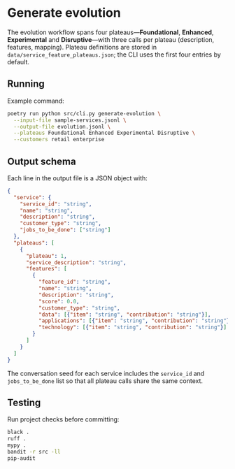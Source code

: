 # Generate evolution

The evolution workflow spans four plateaus—**Foundational**, **Enhanced**,
**Experimental** and **Disruptive**—with three calls per plateau (description,
features, mapping). Plateau definitions are stored in
`data/service_feature_plateaus.json`; the CLI uses the first four entries by
default.

## Running

Example command:

```bash
poetry run python src/cli.py generate-evolution \
  --input-file sample-services.jsonl \
  --output-file evolution.jsonl \
  --plateaus Foundational Enhanced Experimental Disruptive \
  --customers retail enterprise
```

## Output schema

Each line in the output file is a JSON object with:

```json
{
  "service": {
    "service_id": "string",
    "name": "string",
    "description": "string",
    "customer_type": "string",
    "jobs_to_be_done": ["string"]
  },
  "plateaus": [
    {
      "plateau": 1,
      "service_description": "string",
      "features": [
        {
          "feature_id": "string",
          "name": "string",
          "description": "string",
          "score": 0.0,
          "customer_type": "string",
          "data": [{"item": "string", "contribution": "string"}],
          "applications": [{"item": "string", "contribution": "string"}],
          "technology": [{"item": "string", "contribution": "string"}]
        }
      ]
    }
  ]
}
```

The conversation seed for each service includes the `service_id` and
`jobs_to_be_done` list so that all plateau calls share the same context.

## Testing

Run project checks before committing:

```bash
black .
ruff .
mypy .
bandit -r src -ll
pip-audit
```
